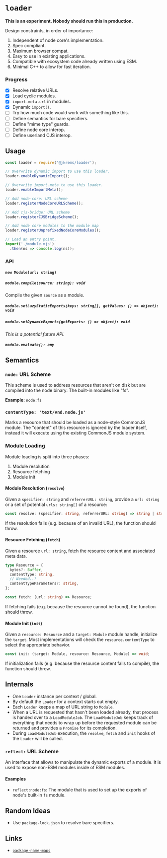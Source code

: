 # `loader`

**This is an experiment. Nobody should run this in production.**

Design constraints, in order of importance:

1. Independent of node core's implementation.
1. Spec compliant.
1. Maximum browser compat.
1. Easy to use in existing applications.
1. Compatible with ecosystem code already written using ESM.
1. Minimal C++ to allow for fast iteration.

### Progress

- [x] Resolve relative URLs.
- [x] Load cyclic modules.
- [x] `import.meta.url` in modules.
- [x] Dynamic `import()`.
- [ ] Try how much code would work with something like this.
- [ ] Define semantics for bare specifiers.
- [ ] Define "mime type" guards.
- [ ] Define node core interop.
- [ ] Define userland CJS interop.

## Usage

```js
const loader = require('@jkrems/loader');

// Overwrite dynamic import to use this loader.
loader.enableDynamicImport();

// Overwrite import.meta to use this loader.
loader.enableImportMeta();

// Add node-core: URL scheme
loader.registerNodeCoreURLScheme();

// Add cjs-bridge: URL scheme
loader.registerCJSBridgeScheme();

// Add node core modules to the module map
loader.registerUnprefixedNodeCoreModules();

// Load an entry point.
import('./module.mjs')
  .then(ns => console.log(ns));
```

### API

#### `new Module(url: string)`

##### `module.compile(source: string): void`

Compile the given `source` as a module.

##### `module.setLazyStaticExports(keys: string[], getValues: () => object): void`

##### `module.setDynamicExports(getExports: () => object): void`

*This is a potential future API.*

##### `module.evaluate(): any`

## Semantics

### `node:` URL Scheme

This scheme is used to address resources that aren't on disk
but are compiled into the node binary: The built-in modules like "fs".

**Example:** `node:fs`

### `contentType: 'text/vnd.node.js'`

Marks a resource that should be loaded as a node-style CommonJS module.
The "content" of this resource is ignored by the loader itself,
instead it will execute using the existing CommonJS module system.

### Module Loading

Module loading is split into three phases:

1. Module resolution
1. Resource fetching
1. Module init

#### Module Resolution (`resolve`)

Given a `specifier: string` and `referrerURL: string`,
provide a `url: string` or a set of potential `urls: string[]` of a resource:

```ts
const resolve: (specifier: string, referrerURL: string) => string | string[];
```

If the resolution fails (e.g. because of an invalid URL),
the function should throw.

#### Resource Fetching (`fetch`)

Given a resource `url: string`,
fetch the resource content and associated meta data.

```ts
type Resource = {
  bytes?: Buffer,
  contentType: string,
  // Needed..?
  contentTypeParameters?: string,
};

const fetch: (url: string) => Resource;
```

If fetching fails (e.g. because the resource cannot be found),
the function should throw.

#### Module Init (`init`)

Given a `resource: Resource` and a `target: Module` module handle,
initialize the `target`.
Most implementations will check the `resource.contentType`
to select the appropriate behavior.

```ts
const init: (target: Module, resource: Resource, Module) => void;
```

If initialization fails (e.g. because the resource content fails to compile),
the function should throw.

## Internals

* One `Loader` instance per context / global.
* By default the `Loader` for a context starts out empty.
* Each `Loader` keeps a map of URL string to `Module`.
* When a URL is requested that hasn't been loaded already,
  that process is handed over to a `LoadModuleJob`.
  The `LoadModuleJob` keeps track of everything that needs to wrap up
  before the requested module can be returned
  and provides a `Promise` for its completion.
* During `LoadModuleJob` execution, the `resolve`, `fetch` and `init` hooks
  of the `Loader` will be called.

### `reflect:` URL Scheme

An interface that allows to manipulate the dynamic exports of a module.
It is used to expose non-ESM modules inside of ESM modules.

#### Examples

* `reflect:node:fs`: The module that is used to set up the exports of node's
  built-in `fs` module.

## Random Ideas

* Use `package-lock.json` to resolve bare specifiers.

## Links

* [`package-name-maps`](https://github.com/domenic/package-name-maps/blob/url-based/README.md#import-urls)
